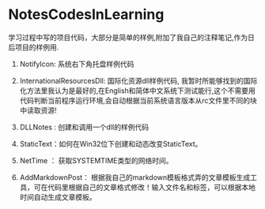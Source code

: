 # NotesCodesInLearning

学习过程中写的项目代码，大部分是简单的样例,附加了我自己的注释笔记,作为日后项目的样例用.

1. NotifyIcon: 系统右下角托盘样例代码

2. InternationalResourcesDll: 国际化资源dll样例代码, 我暂时所能够找到的国际化方法里我认为是最好的,在English和简体中文系统下测试能行,这个不需要用代码判断当前程序运行环境,会自动根据当前系统语言版本从rc文件里不同的块中读取资源!

3. DLLNotes : 创建和调用一个dll的样例代码
4. StaticText：如何在Win32位下创建和动态改变StaticText。
5. NetTime ： 获取SYSTEMTIME类型的网络时间。
6. AddMarkdownPost： 根据我自己的markdown模板格式弄的文章模板生成工具，可在代码里根据自己的文章格式修改！输入文件名和标签，可以根据本地时间自动生成文章模板。



